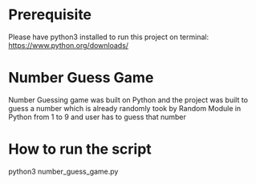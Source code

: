 # Prerequisite 
Please have python3 installed to run this project on terminal: https://www.python.org/downloads/


# Number Guess Game
Number Guessing game was built on Python and the project was built to guess a number which is already randomly took by Random Module in Python from 1 to 9 and user has to guess that number

# How to run the script
python3 number_guess_game.py
